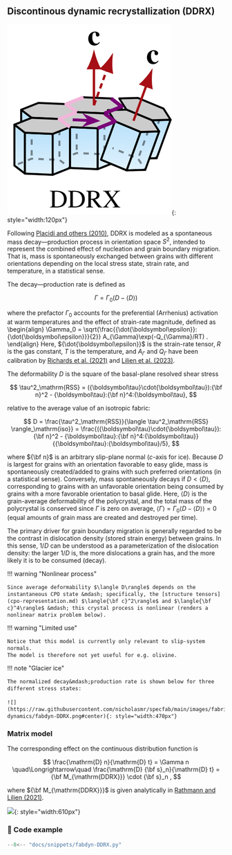 ## Discontinous dynamic recrystallization (DDRX) 

![](https://raw.githubusercontent.com/nicholasmr/specfab/main/images/tranisotropic/iceproc-DDRX.png){: style="width:120px"}

Following [Placidi and others (2010)](https://doi.org/10.1007/s00161-009-0126-0), DDRX is modeled as a spontaneous mass decay&mdash;production process in orientation space $S^2$, intended to represent the combined effect of nucleation and grain boundary migration. 
That is, mass is spontaneously exchanged between grains with different orientations depending on the local stress state, strain rate, and temperature, in a statistical sense. 

The decay&mdash;production rate is defined as

$$
\Gamma = \Gamma_0\left(D- {\langle} D {\rangle}\right) 
$$

where the  prefactor $\Gamma_0$ accounts for the preferential (Arrhenius) activation at warm temperatures and the effect of strain-rate magnitude, defined as
\begin{align}
\Gamma_0 = \sqrt{\frac{{\dot{\boldsymbol\epsilon}}:{\dot{\boldsymbol\epsilon}}}{2}} A_{\Gamma}\exp(-Q_{\Gamma}/RT)
.
\end{align}
Here, ${\dot{\boldsymbol\epsilon}}$ is the strain-rate tensor, $R$ is the gas constant, $T$ is the temperature, and $A_{\Gamma}$ and $Q_{\Gamma}$ have been calibration by [Richards et al. (2021)](https://doi.org/10.1016/j.epsl.2020.116718) and [Lilien et al. (2023)](https://doi.org/10.1017/jog.2023.78). 

The deformability $D$ is the square of the basal-plane resolved shear stress

$$
\tau^2_\mathrm{RSS} = ({\boldsymbol\tau}\cdot{\boldsymbol\tau}):{\bf n}^2 - {\boldsymbol\tau}:{\bf n}^4:{\boldsymbol\tau},
$$

relative to the average value of an isotropic fabric:

$$
D = \frac{\tau^2_\mathrm{RSS}}{\langle \tau^2_\mathrm{RSS} \rangle_\mathrm{iso}} = \frac{({\boldsymbol\tau}\cdot{\boldsymbol\tau}):{\bf n}^2 - {\boldsymbol\tau}:{\bf n}^4:{\boldsymbol\tau}}{{\boldsymbol\tau}:{\boldsymbol\tau}/5},
$$

where ${\bf n}$ is an arbitrary slip-plane normal ($c$-axis for ice). 
Because $D$ is largest for grains with an orientation favorable to easy glide, mass is spontaneously created/added to grains with such preferred orientations (in a statistical sense).
Conversely, mass spontaneously decays if $D<{\langle} D {\rangle}$, corresponding to grains with an unfavorable orientation being consumed by grains with a more favorable orientation to basal glide. 
Here, ${\langle} D {\rangle}$ is the grain-average deformability of the polycrystal, and the total mass of the polycrystal is conserved since $\Gamma$ is zero on average, $\langle\Gamma\rangle=\Gamma_0\langle D-\langle D\rangle\rangle=0$ (equal amounts of grain mass are created and destroyed per time).

The primary driver for grain boundary migration is generally regarded to be the contrast in dislocation density (stored strain energy) between grains. 
In this sense, $1/D$ can be understood as a parameterization of the dislocation density: the larger $1/D$ is, the more dislocations a grain has, and the more likely it is to be consumed (decay).

!!! warning "Nonlinear process"

    Since average deformability $\langle D\rangle$ depends on the instantaneous CPO state &mdash; specifically, the [structure tensors](cpo-representation.md) $\langle{\bf c}^2\rangle$ and $\langle{\bf c}^4\rangle$ &mdash; this crystal process is nonlinear (renders a nonlinear matrix problem below).

!!! warning "Limited use"

    Notice that this model is currently only relevant to slip-system normals. 
    The model is therefore not yet useful for e.g. olivine. 

!!! note "Glacier ice"

    The normalized decay&mdash;production rate is shown below for three different stress states:

    ![](https://raw.githubusercontent.com/nicholasmr/specfab/main/images/fabric-dynamics/fabdyn-DDRX.png#center){: style="width:470px"}

### Matrix model 

The corresponding effect on the continuous distribution function is 

$$ 
\frac{\mathrm{D} n}{\mathrm{D} t} = \Gamma n 
\quad\Longrightarrow\quad
\frac{\mathrm{D} {\bf s}_n}{\mathrm{D} t} = {\bf M_{\mathrm{DDRX}}} \cdot {\bf s}_n ,
$$

where ${\bf M_{\mathrm{DDRX}}}$ is given analytically in [Rathmann and Lilien (2021)](https://doi.org/10.1017/jog.2021.88).

![](https://raw.githubusercontent.com/nicholasmr/specfab/main/demo/fabric-evolution/animation-DDRX.gif){: style="width:610px"}

### 📝 Code example

```python
--8<-- "docs/snippets/fabdyn-DDRX.py"
```

